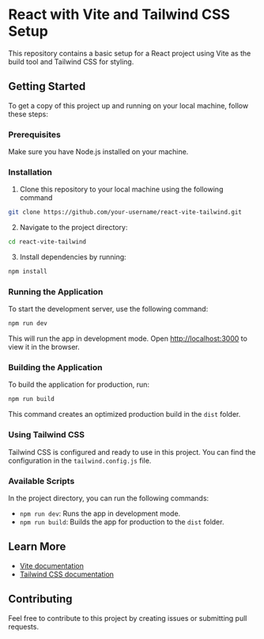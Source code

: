 # React with Vite and Tailwind CSS Setup

This repository contains a basic setup for a React project using Vite as the build tool and Tailwind CSS for styling.

## Getting Started

To get a copy of this project up and running on your local machine, follow these steps:

### Prerequisites

Make sure you have Node.js installed on your machine.

### Installation

1. Clone this repository to your local machine using the following command
```bash
git clone https://github.com/your-username/react-vite-tailwind.git
```
2. Navigate to the project directory:
```bash
cd react-vite-tailwind
```
3. Install dependencies by running:
```bash
npm install
```

### Running the Application
To start the development server, use the following command:
```bash
npm run dev
```

This will run the app in development mode.
Open [http://localhost:3000](http://localhost:3000) to view it in the browser.

### Building the Application
To build the application for production, run:
```bash
npm run build
```
This command creates an optimized production build in the `dist` folder.

### Using Tailwind CSS

Tailwind CSS is configured and ready to use in this project. You can find the configuration in the `tailwind.config.js` file.

### Available Scripts

In the project directory, you can run the following commands:

- `npm run dev`: Runs the app in development mode.
- `npm run build`: Builds the app for production to the `dist` folder.

## Learn More

- [Vite documentation](https://vitejs.dev/)
- [Tailwind CSS documentation](https://tailwindcss.com/docs)

## Contributing

Feel free to contribute to this project by creating issues or submitting pull requests.

